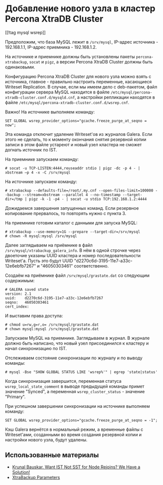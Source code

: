 Добавление нового узла в кластер Percona XtraDB Cluster
=======================================================

[[!tag mysql wsrep]]

Предположим, что база MySQL лежит в `/srv/mysql`, IP-адрес источника - 192.168.1.1, IP-адрес приемника - 192.168.1.2.

На источнике и приемнике должны быть установлены пакеты `percona-xtrabackup`, `socat` и `pigz`, а версии Percona XtraDB Cluster должны быть одинаковыми.

Конфигурацию Percona XtraDB Cluster для нового узла можно взять с источника, главное - правильно настроить переменные, касающиеся Writeset Replication. В случае, если мы имеем дело с deb-пакетом, файл конфигурации сервера MySQL находится в файле `/etc/mysql/percona-xtradb-cluster.conf.d/mysqld.cnf`, а настройки репликации находятся в файле `/etc/mysql/percona-xtradb-cluster.conf.d/wsrep.cnf`.

Важно! На источнике выполняем команду:

    SET GLOBAL wsrep_provider_options="gcache.freeze_purge_at_seqno = now";

Эта команда отключит удаление Writeset'ов из журналов Galera. Если этого не сделать, то к моменту окончания снятия резервной копии записи в этом файле устареют и новый узел кластера не сможет догнать источник по IST.

На приемнике запускаем команду:

    # socat -u TCP-LISTEN:4444,reuseaddr stdio | pigz -dc -p 4 - | xbstream —p 4 -x -C /srv/mysql

На источнике запускаем команду:

    # xtrabackup --defaults-file=/root/.my.cnf --open-files-limit=100000 --backup --stream=xbstream --parallel 4 --no-timestamp --target-dir=/tmp | pigz -k -1 -p4 - | socat -u stdio TCP:192.168.1.2:4444

Дожидаемся завершения запущенных команд. Если резервное копирование прервалось, то повторять нужно с пункта 3.

На приемнике готовим каталог с данными для запуска MySQL:

    # xtrabackup --use-memory=1G --prepare --target-dir=/srv/mysql
    # chown -R mysql:mysql /srv/mysql

Далее заглядываем на приёмнике в файл `/srv/mysql/xtrabackup_galera_info`. В нём в одной строчке через двоеточие указаны UUID кластера и номер последовательности Writeset'а. Пусть это будут UUID "d2270c6d-3195-11e7-a33c-12e6ebfb7267" и "46050303461" соответственно.

Создаём на приёмнике файл `/srv/mysql/grastate.dat` со следующим содержимым:

    # GALERA saved state
    version: 2.1
    uuid:    d2270c6d-3195-11e7-a33c-12e6ebfb7267
    seqno:   46050303461
    cert_index:

И выставим права доступа:

    # chmod u=rw,g=r,o= /srv/mysql/grastate.dat
    # chown mysql:mysql /srv/mysql/grastate.dat

Запускаем MySQL на приемнике. Заглядываем в журнал. В журнале должно быть написано, что новый узел присоединился к кластеру и начал синхронизацию по IST.

Отслеживаем состояние синхронизации по журналу и по выводу команды:

    # mysql -Bse "SHOW GLOBAL STATUS LIKE 'wsrep%'" | egrep 'state|status'

Когда синхронизация завершится, переменная статуса `wsrep_local_state_comment` в выводе предыдущей команды примет значение "Synced", а переменная `wsrep_cluster_status` - значение "Primary".

При успешном завершении синхронизации на источнике выполняем команду:

    SET GLOBAL wsrep_provider_options="gcache.freeze_purge_at_seqno = -1";

Кэш Galera вернётся в нормальный режим, а временные файлы с Writeset'ами, созданными во время создания резервной копии и настройки нового узла, будут удалены.

Использованные материалы
------------------------

* [Krunal Bauskar. Want IST Not SST for Node Rejoins? We Have a Solution!](https://www.percona.com/blog/2018/02/13/no-sst-node-rejoins/)
* [XtraBackup Parameters](https://galeracluster.com/library/documentation/xtrabackup-options.html)
